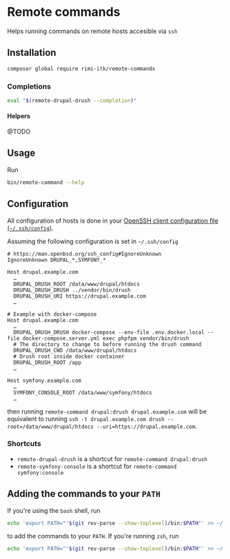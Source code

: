 # Remote commands

Helps running commands on remote hosts accesible via `ssh`

## Installation

```sh
composer global require rimi-itk/remote-commands
```

### Completions

```sh
eval "$(remote-drupal-drush --completion)"
```

#### Helpers

@TODO

## Usage

Run

```sh
bin/remote-command --help
```

## Configuration

All configuration of hosts is done in your [OpenSSH client configuration file
(`~/.ssh/config`)](https://man.openbsd.org/ssh_config).

Assuming the following configuration is set in `~/.ssh/config`

```config
# https://man.openbsd.org/ssh_config#IgnoreUnknown
IgnoreUnknown DRUPAL_*,SYMFONY_*

Host drupal.example.com
  …
  DRUPAL_DRUSH_ROOT /data/www/drupal/htdocs
  DRUPAL_DRUSH_DRUSH ../vendor/bin/drush
  DRUPAL_DRUSH_URI https://drupal.example.com
  …

# Example with docker-compose
Host drupal.example.com
  …
  DRUPAL_DRUSH_DRUSH docker-compose --env-file .env.docker.local --file docker-compose.server.yml exec phpfpm vendor/bin/drush
  # The directory to change to before running the drush command
  DRUPAL_DRUSH_CWD /data/www/drupal/htdocs
  # Drush root inside docker container
  DRUPAL_DRUSH_ROOT /app
  …

Host symfony.example.com
  …
  SYMFONY_CONSOLE_ROOT /data/www/symfony/htdocs
  …
```

then running `remote-command drupal:drush drupal.example.com` will be equivalent
to running `ssh -t drupal.example.com drush --root=/data/www/drupal/htdocs
--uri=https://drupal.example.com`.

### Shortcuts

* `remote-drupal-drush` is a shortcut for `remote-command drupal:drush`
* `remote-symfony-console` is a shortcut for `remote-command symfony:console`

## Adding the commands to your `PATH`

If you're using the `bash` shell, run

```sh
echo 'export PATH="'$(git rev-parse --show-toplevel)/bin:$PATH"' >> ~/.bashrc
```

to add the commands to your `PATH`. If you're running `zsh`, run

```sh
echo 'export PATH="'$(git rev-parse --show-toplevel)/bin:$PATH"' >> ~/.zshrc
```
